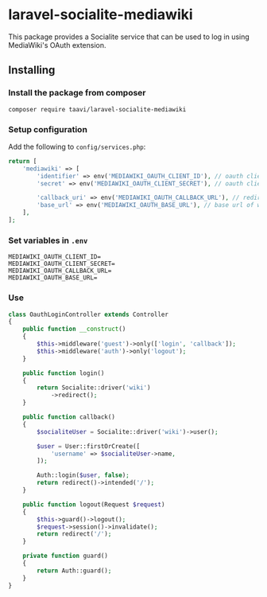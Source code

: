 # laravel-socialite-mediawiki

This package provides a Socialite service that can be used to log in using MediaWiki's OAuth extension.

## Installing

### Install the package from composer

```
composer require taavi/laravel-socialite-mediawiki
```

### Setup configuration

Add the following to `config/services.php`:

```php
return [
    'mediawiki' => [
        'identifier' => env('MEDIAWIKI_OAUTH_CLIENT_ID'), // oauth client id
        'secret' => env('MEDIAWIKI_OAUTH_CLIENT_SECRET'), // oauth client secret

        'callback_uri' => env('MEDIAWIKI_OAUTH_CALLBACK_URL'), // redirect url
        'base_url' => env('MEDIAWIKI_OAUTH_BASE_URL'), // base url of wiki, for example https://meta.wikimedia.org
    ],
];
```

### Set variables in `.env`
```dotenv
MEDIAWIKI_OAUTH_CLIENT_ID=
MEDIAWIKI_OAUTH_CLIENT_SECRET=
MEDIAWIKI_OAUTH_CALLBACK_URL=
MEDIAWIKI_OAUTH_BASE_URL=
```

### Use

```php
class OauthLoginController extends Controller
{
    public function __construct()
    {
        $this->middleware('guest')->only(['login', 'callback']);
        $this->middleware('auth')->only('logout');
    }

    public function login()
    {
        return Socialite::driver('wiki')
            ->redirect();
    }

    public function callback()
    {
        $socialiteUser = Socialite::driver('wiki')->user();

        $user = User::firstOrCreate([
            'username' => $socialiteUser->name,
        ]);

        Auth::login($user, false);
        return redirect()->intended('/');
    }

    public function logout(Request $request)
    {
        $this->guard()->logout();
        $request->session()->invalidate();
        return redirect('/');
    }

    private function guard()
    {
        return Auth::guard();
    }
}
```
